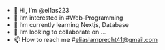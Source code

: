 - 👋 Hi, I’m @el1as223
- 👀 I’m interested in #Web-Programming
- 🌱 I’m currently learning Nextjs, Database
- 💞️ I’m looking to collaborate on ...
- 📫 How to reach me #eliaslamprecht41@gmail.com

<!---
el1as223/el1as223 is a ✨ special ✨ repository because its `README.md` (this file) appears on your GitHub profile.
You can click the Preview link to take a look at your changes.
--->
